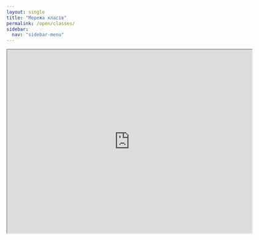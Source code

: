 ```yaml
---
layout: single
title: "Мережа класів"
permalink: /open/classes/
sidebar:
  nav: "sidebar-menu"
---
```


<iframe src="https://drive.google.com/file/d/1UxTzOqiutWO8GGr-AuuxLjvtoslNbKGz/preview" width="640" height="480"></iframe>
